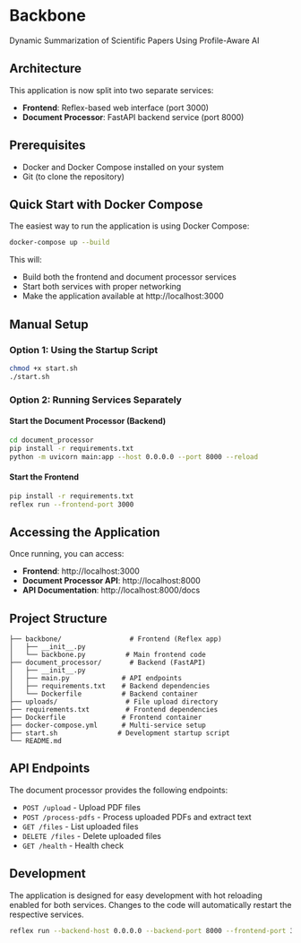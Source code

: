 # Backbone

Dynamic Summarization of Scientific Papers Using Profile-Aware AI 

## Architecture

This application is now split into two separate services:

- **Frontend**: Reflex-based web interface (port 3000)
- **Document Processor**: FastAPI backend service (port 8000)

## Prerequisites

- Docker and Docker Compose installed on your system
- Git (to clone the repository)

## Quick Start with Docker Compose

The easiest way to run the application is using Docker Compose:

```bash
docker-compose up --build
```

This will:
- Build both the frontend and document processor services
- Start both services with proper networking
- Make the application available at http://localhost:3000

## Manual Setup

### Option 1: Using the Startup Script

```bash
chmod +x start.sh
./start.sh
```

### Option 2: Running Services Separately

#### Start the Document Processor (Backend)
```bash
cd document_processor
pip install -r requirements.txt
python -m uvicorn main:app --host 0.0.0.0 --port 8000 --reload
```

#### Start the Frontend
```bash
pip install -r requirements.txt
reflex run --frontend-port 3000
```

## Accessing the Application

Once running, you can access:
- **Frontend**: http://localhost:3000
- **Document Processor API**: http://localhost:8000
- **API Documentation**: http://localhost:8000/docs

## Project Structure

```
├── backbone/                 # Frontend (Reflex app)
│   ├── __init__.py
│   └── backbone.py          # Main frontend code
├── document_processor/       # Backend (FastAPI)
│   ├── __init__.py
│   ├── main.py             # API endpoints
│   ├── requirements.txt    # Backend dependencies
│   └── Dockerfile          # Backend container
├── uploads/                 # File upload directory
├── requirements.txt         # Frontend dependencies
├── Dockerfile              # Frontend container
├── docker-compose.yml      # Multi-service setup
├── start.sh               # Development startup script
└── README.md
```

## API Endpoints

The document processor provides the following endpoints:

- `POST /upload` - Upload PDF files
- `POST /process-pdfs` - Process uploaded PDFs and extract text
- `GET /files` - List uploaded files
- `DELETE /files` - Delete uploaded files
- `GET /health` - Health check

## Development

The application is designed for easy development with hot reloading enabled for both services. Changes to the code will automatically restart the respective services.

```bash
reflex run --backend-host 0.0.0.0 --backend-port 8000 --frontend-port 3000
```